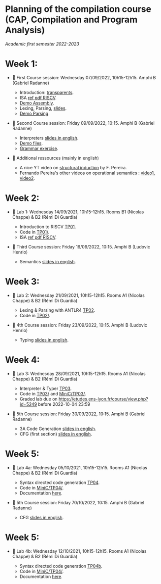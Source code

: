 # Planning of the compilation course (CAP, Compilation and Program Analysis)
_Academic first semester 2022-2023_

# Week 1:

- :book: First Course session: Wednesday 07/09/2022, 10h15-12h15. Amphi B (Gabriel Radanne)
  
  * Introduction: [transparents](course/capmif_cours01_intro_et_archi.pdf).
  * ISA [ref pdf RISCV](course/riscv_isa.pdf).
  * [Demo Assembly](course/demo20.s).
  * Lexing, Parsing, [slides](course/capmif_cours02_lexing_parsing.pdf).
  * [Demo Parsing](course/ANTLRExamples.tar.xz).

- :book: Second Course session: Friday 09/09/2022, 10:15. Amphi B (Gabriel Radanne)

  * Interpreters [slides in english](course/capmif_cours03_interpreters.pdf).
  * [Demo files](course/ANTLRExamples.tar.xz).
  * [Grammar exercise](course/TD2.pdf).

- :rocket: Additional ressources (mainly in english)

  * A nice YT video on [structural induction](https://www.youtube.com/watch?v=2o3EzvfgTiQ) by F. Pereira.
  * Fernando Pereira's other videos on operational semantics : [video1](https://www.youtube.com/watch?v=bOzbRhXvtlY), [video2](https://www.youtube.com/watch?v=aiBKOuM5iEA).

# Week 2:

- :hammer: Lab 1: Wednesday 14/09/2021, 10h15-12h15. Rooms B1 (Nicolas Chappe) & B2 (Rémi Di Guardia)

  * Introduction to RISCV [TP01](TP01/tp1.pdf).
  * Code in [TP01/](TP01/).
  * ISA [ref pdf RISCV](course/riscv_isa.pdf).

- :book: Third Course session: Friday 16/09/2022, 10:15. Amphi B (Ludovic Henrio)

  * Semantics [slides in english](course/cap_cours03b_semantics.pdf).

# Week 3:

- :hammer: Lab 2: Wednesday 21/09/2021, 10h15-12h15. Rooms A1 (Nicolas Chappe) & B2 (Rémi Di Guardia)

  * Lexing & Parsing with ANTLR4 [TP02](TP02/tp2.pdf).
  * Code in [TP02/](TP02/).

- :book: 4th Course session: Friday 23/09/2022, 10:15. Amphi B (Ludovic Henrio)

  * Typing [slides in english](course/CAP_cours04_typing.pdf).

# Week 4:

- :hammer: Lab 3: Wednesday 28/09/2021, 10h15-12h15. Rooms A1 (Nicolas Chappe) & B2 (Rémi Di Guardia)

  * Interpreter & Typer [TP03](TP03/tp3.pdf).
  * Code in [TP03/](TP03/) and [MiniC/TP03/](MiniC/TP03/).
  * Graded lab due on https://etudes.ens-lyon.fr/course/view.php?id=5249 before 2022-10-04 23:59

- :book: 5th Course session: Friday 30/09/2022, 10:15. Amphi B (Gabriel Radanne)

  * 3A Code Generation [slides in english](course/capmif_cours05_3ad_codegen.pdf).
  * CFG (first section) [slides in english](course/capmif_cours06_irs.pdf).

# Week 5:

- :hammer: Lab 4a: Wednesday 05/10/2021, 10h15-12h15. Rooms A1 (Nicolas Chappe) & B2 (Rémi Di Guardia)

  * Syntax directed code generation [TP04](MiniC/TP04/tp4.pdf).
  * Code in [MiniC/TP04/](MiniC/TP04/).
  * Documentation [here](docs/index.html).

- :book: 5th Course session: Friday 70/10/2022, 10:15. Amphi B (Gabriel Radanne)

  * CFG [slides in english](course/capmif_cours06_irs.pdf).

# Week 5:

- :hammer: Lab 4b: Wednesday 12/10/2021, 10h15-12h15. Rooms A1 (Nicolas Chappe) & B2 (Rémi Di Guardia)

  * Syntax directed code generation [TP04b](MiniC/TP04/tp4b.pdf).
  * Code in [MiniC/TP04/](MiniC/TP04/).
  * Documentation [here](docs/index.html).
